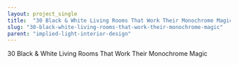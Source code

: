 ```yaml
---
layout: project_single
title:  "30 Black & White Living Rooms That Work Their Monochrome Magic"
slug: "30-black-white-living-rooms-that-work-their-monochrome-magic"
parent: "implied-light-interior-design"
---
```

30 Black & White Living Rooms That Work Their Monochrome Magic